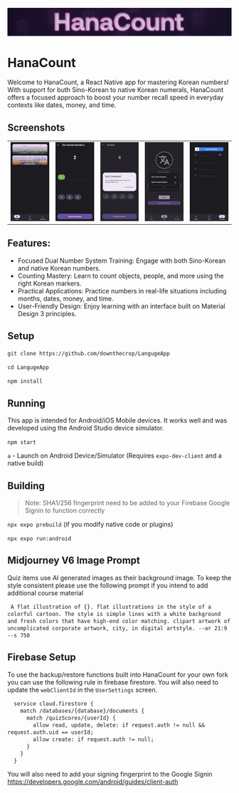 ![](repo-images/readmeheader.png)

# HanaCount

Welcome to HanaCount, a React Native app for mastering Korean numbers! With support for buth Sino-Korean to native Korean numerals, HanaCount offers a focused approach to boost your number recall speed in everyday contexts like dates, money, and time.

## Screenshots

| | | | | |
| :---: | :---: | :---: | :---: | :---: |
| ![](repo-images/Home-Units.png) | ![](repo-images/Question.png) | ![](repo-images/QuizComplete.png) | ![](repo-images/CustomQuiz.png) | ![](repo-images/Account.png) |

## Features:
- Focused Dual Number System Training: Engage with both Sino-Korean and native Korean numbers.
- Counting Mastery: Learn to count objects, people, and more using the right Korean markers.
- Practical Applications: Practice numbers in real-life situations including months, dates, money, and time.
- User-Friendly Design: Enjoy learning with an interface built on Material Design 3 principles.


## Setup

`git clone https://github.com/downthecrop/LangugeApp`

`cd LangugeApp`

`npm install`


## Running

This app is intended for Android/iOS Mobile devices. It works well and was developed using the Android Studio device simulator.

`npm start`

`a` - Launch on Android Device/Simulator (Requires `expo-dev-client` and a native build)

## Building

> Note: SHA1/256 fingerprint need to be added to your Firebase Google Signin to function correctly

`npx expo prebuild` (if you modify native code or plugins)

`npx expo run:android`


## Midjourney V6 Image Prompt

Quiz items use AI generated images as their background image. To keep the style consistent please use the following prompt if you intend to add additional course material

```
 A flat illustration of {}. flat illustrations in the style of a colorful cartoon. The style is simple lines with a white background and fresh colors that have high-end color matching. clipart artwork of uncomplicated corporate artwork, city, in digital artstyle. --ar 21:9 --s 750
```


## Firebase Setup

To use the backup/restore functions built into HanaCount for your own fork you can use the following rule in firebase firestore. You will also need to update the `webClientId` in the `UserSettings` screen.

```
  service cloud.firestore {
    match /databases/{database}/documents {
      match /quizScores/{userId} {
        allow read, update, delete: if request.auth != null && request.auth.uid == userId;
        allow create: if request.auth != null;
      }
    }
  }
```

You will also need to add your signing fingerprint to the Google Signin  https://developers.google.com/android/guides/client-auth



